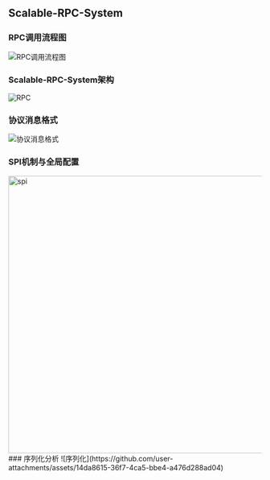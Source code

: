 ## Scalable-RPC-System
### RPC调用流程图
![RPC调用流程图](https://github.com/LinfengHe2001/Scalable-RPC-System/assets/97234740/f153ccac-bf69-4aed-be61-b69e78857252)
### Scalable-RPC-System架构
![RPC](https://github.com/user-attachments/assets/935d510f-2505-43c2-8f0b-dfe36ca6ea2c)
### 协议消息格式
![协议消息格式](https://github.com/LinfengHe2001/Scalable-RPC-System/assets/97234740/f3be492f-5839-4e50-a751-e5d34686b18a)
### SPI机制与全局配置
<img width="551" alt="spi" src="https://github.com/user-attachments/assets/8b61fea7-bacb-4fd8-9e32-7beb2d3c5eea">
### 序列化分析
![序列化](https://github.com/user-attachments/assets/14da8615-36f7-4ca5-bbe4-a476d288ad04)
